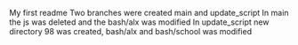 My first readme
Two branches were created main and update_script
In main the js was deleted and the bash/alx was modified
In update_script new directory 98 was created, bash/alx and bash/school was modified
